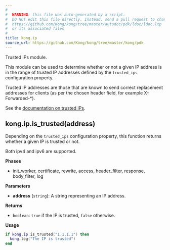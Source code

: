 ```yaml
---
#
#  WARNING: this file was auto-generated by a script.
#  DO NOT edit this file directly. Instead, send a pull request to change
#  https://github.com/Kong/kong/tree/master/autodoc/pdk/ldoc/ldoc.ltp
#  or its associated files
#
title: kong.ip
source_url: https://github.com/Kong/kong/tree/master/kong/pdk
---
```


Trusted IPs module.

 This module can be used to determine whether or not a given IP address is
 in the range of trusted IP addresses defined by the `trusted_ips` configuration
 property.

 Trusted IP addresses are those that are known to send correct replacement
 addresses for clients (as per the chosen header field, for example
 X-Forwarded-*).

 See the [documentation on trusted IPs](https://developer.konghq.com/gateway/configuration/#trusted-ips).




## kong.ip.is_trusted(address)

Depending on the `trusted_ips` configuration property,
 this function returns whether a given IP is trusted or not.

 Both ipv4 and ipv6 are supported.


**Phases**

* init_worker, certificate, rewrite, access, header_filter, response, body_filter, log

**Parameters**

* **address** (`string`):  A string representing an IP address.

**Returns**

* `boolean`:  `true` if the IP is trusted, `false` otherwise.


**Usage**

``` lua
if kong.ip.is_trusted("1.1.1.1") then
  kong.log("The IP is trusted")
end
```


